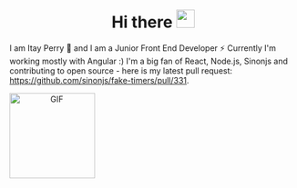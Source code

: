 
 
<h1 align="center">Hi there <img
src="https://github.com/blackcater/blackcater/raw/master/images/Hi.gif" height="32" />
</h1>

I am Itay Perry 🌱 and I am a Junior Front End Developer ⚡ Currently I'm working mostly with Angular :) I'm a big fan of React, Node.js, Sinonjs 
and contributing to open source - here is my latest pull request: https://github.com/sinonjs/fake-timers/pull/331.

<p align="center">
 <img align="left" alt="GIF" src="https://media.giphy.com/media/l46CbZ7KWEhN1oci4/giphy.gif" width="150" />
</p>






<!--
**itayperry/itayperry** is a ✨ _special_ ✨ repository because its `README.md` (this file) appears on your GitHub profile.


Here are some ideas to get you started:

- 🔭 I’m currently working on ...
- 🌱 I’m currently learning ...
- 👯 I’m looking to collaborate on ...
- 🤔 I’m looking for help with ...
- 💬 Ask me about ...
- 📫 How to reach me: ...
- 😄 Pronouns: ...
- ⚡ Fun fact: ...
-->
